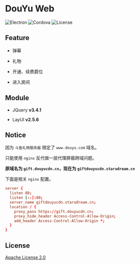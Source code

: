 # DouYu Web

![Electron](https://github.com/starudream/douyu-web/workflows/Electron/badge.svg)
![Cordova](https://github.com/starudream/douyu-web/workflows/Cordova/badge.svg)
![License](https://img.shields.io/badge/License-Apache%20License%202.0-blue)

## Feature

- 弹幕

- 礼物

- 开通、续费爵位

- 进入房间

## Module

- JQuery **v3.4.1**

- LayUI **v2.5.6**

## Notice

因为 `斗鱼礼物服务器` 限定了 `www.douyu.com` 域名。

只能使用 `nginx` 反代做一层代理屏蔽跨域问题。

**原域名为 `gift.douyucdn.cn`，现在为 `giftdouyucdn.starudream.cn`**

下面是相关 `nginx` 配置。

```conf
server {
  listen 80;
  listen [::]:80;
  server_name giftdouyucdn.starudream.cn;
  location / {
    proxy_pass https://gift.douyucdn.cn;
    proxy_hide_header Access-Control-Allow-Origin;
    add_header Access-Control-Allow-Origin *;
  }
}
```

## License

[Apache License 2.0](./LICENSE)
